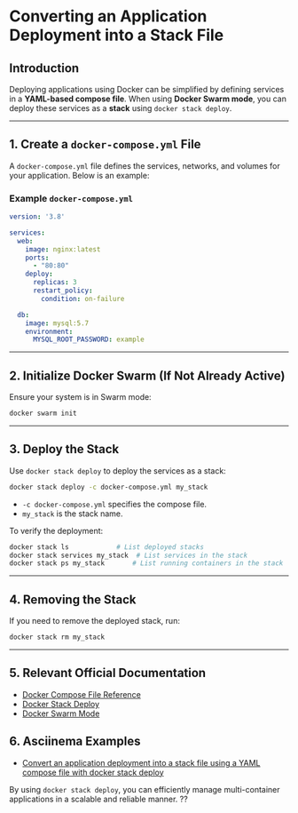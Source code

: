 # Converting an Application Deployment into a Stack File

## Introduction
Deploying applications using Docker can be simplified by defining services in a **YAML-based compose file**. When using **Docker Swarm mode**, you can deploy these services as a **stack** using `docker stack deploy`.

---

## 1. Create a `docker-compose.yml` File
A `docker-compose.yml` file defines the services, networks, and volumes for your application. Below is an example:

### Example `docker-compose.yml`
```yaml
version: '3.8'

services:
  web:
    image: nginx:latest
    ports:
      - "80:80"
    deploy:
      replicas: 3
      restart_policy:
        condition: on-failure

  db:
    image: mysql:5.7
    environment:
      MYSQL_ROOT_PASSWORD: example
```

---

## 2. Initialize Docker Swarm (If Not Already Active)
Ensure your system is in Swarm mode:
```sh
docker swarm init
```

---

## 3. Deploy the Stack
Use `docker stack deploy` to deploy the services as a stack:
```sh
docker stack deploy -c docker-compose.yml my_stack
```

- `-c docker-compose.yml` specifies the compose file.
- `my_stack` is the stack name.

To verify the deployment:
```sh
docker stack ls            # List deployed stacks
docker stack services my_stack  # List services in the stack
docker stack ps my_stack       # List running containers in the stack
```

---

## 4. Removing the Stack
If you need to remove the deployed stack, run:
```sh
docker stack rm my_stack
```

---

## 5. Relevant Official Documentation
- [Docker Compose File Reference](https://docs.docker.com/compose/compose-file/)
- [Docker Stack Deploy](https://docs.docker.com/engine/swarm/stack-deploy/)
- [Docker Swarm Mode](https://docs.docker.com/engine/swarm/)

## 6. Asciinema Examples
- [Convert an application deployment into a stack file using a YAML compose file with docker stack deploy](https://asciinema.org/a/224532)

By using `docker stack deploy`, you can efficiently manage multi-container applications in a scalable and reliable manner. ??
